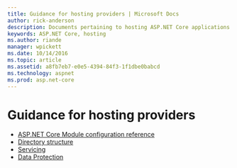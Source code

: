 ```yaml
---
title: Guidance for hosting providers | Microsoft Docs
author: rick-anderson
description: Documents pertaining to hosting ASP.NET Core applications.
keywords: ASP.NET Core, hosting
ms.author: riande
manager: wpickett
ms.date: 10/14/2016
ms.topic: article
ms.assetid: a8fb7eb7-e0e5-4394-84f3-1f1dbe0babcd
ms.technology: aspnet
ms.prod: asp.net-core
---
```

# Guidance for hosting providers

* [ASP.NET Core Module configuration reference](xref:hosting/aspnet-core-module)
* [Directory structure](xref:hosting/directory-structure)
* [Servicing](xref:hosting/servicing)
* [Data Protection](xref:hosting/dataprotection)
